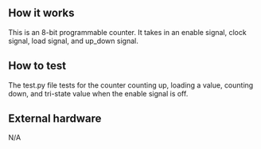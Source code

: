 <!---

This file is used to generate your project datasheet. Please fill in the information below and delete any unused
sections.

You can also include images in this folder and reference them in the markdown. Each image must be less than
512 kb in size, and the combined size of all images must be less than 1 MB.
-->

## How it works

This is an 8-bit programmable counter. It takes in an enable signal, clock signal, load signal, and up_down signal. 

## How to test

The test.py file tests for the counter counting up, loading a value, counting down, and tri-state value when the enable signal is off.

## External hardware

N/A

